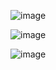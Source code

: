 ![image](https://github.com/user-attachments/assets/d036091e-9595-4116-9d8e-fd8ffacae886)

![image](https://github.com/user-attachments/assets/389e8ff5-8026-48c7-833e-6997ed9b64cd)

![image](https://github.com/user-attachments/assets/d6130722-c904-402d-b521-c454cc9a7727)
